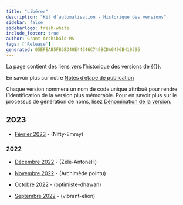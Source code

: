 ```yaml
---
title: "Libérer"
description: "Kit d’automatisation - Historique des versions"
sidebar: false
sidebarlogo: fresh-white
include_footer: true
author: Grant-Archibald-MS
tags: ['Release']
generated: 05EFEAB5FB6BD40E44646C7408CDA0496B419396
---
```


La page contient des liens vers l’historique des versions de {{<product-name>}}.

En savoir plus sur notre [Notes d’étape de publication](/fr/releases/milestones)

Chaque version nommera un nom de code unique attribué pour rendre l’identification de la version plus mémorable. Pour en savoir plus sur le processus de génération de noms, lisez [Dénomination de la version](/fr/releases/naming).

## 2023

- [Février 2023](/fr/releases/february-2023) - (Nifty-Emmy)

### 2022

- [Décembre 2022](/fr/releases/december-2022) - (Zélé-Antonelli)

- [Novembre 2022](/fr/releases/november-2022) - (Archimède pointu)

- [Octobre 2022](/fr/releases/october-2022) - (optimiste-dhawan)

- [Septembre 2022](/fr/releases/september-2022) - (vibrant-elion)
